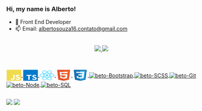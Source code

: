 ### Hi, my name is Alberto!

- 🔭 Front End Developer
- 📫 Email: albertosouza16.contato@gmail.com

##

 <div style="display: inline_block" align="center">
  <a href="https://github.com/Torbenn">
  <img height="180em" src="https://github-readme-stats.vercel.app/api?username=albertoaugusto&show_icons=true&theme=tokyonight&include_all_commits=true&count_private=true"/>
   
  <img height="180em" src="https://github-readme-stats.vercel.app/api/top-langs/?username=albertoaugusto&layout=compact&theme=tokyonight"/>
</div>
  
  ##
  
<div style="display: inline_block"><br>
   <img align="center" alt="beto-Js" height="30" width="40" src="https://raw.githubusercontent.com/devicons/devicon/master/icons/javascript/javascript-plain.svg">
   <img align="center" alt="beto-Ts" height="30" width="40" src="https://raw.githubusercontent.com/devicons/devicon/master/icons/typescript/typescript-plain.svg">
   <img align="center" alt="beto-React" height="30" width="40" src="https://raw.githubusercontent.com/devicons/devicon/master/icons/react/react-original.svg">
   <img align="center" alt="beto-HTML" height="30" width="40" src="https://raw.githubusercontent.com/devicons/devicon/master/icons/html5/html5-original.svg">
   <img align="center" alt="beto-CSS" height="30" width="40" src="https://raw.githubusercontent.com/devicons/devicon/master/icons/css3/css3-original.svg">
   <img align="center" alt="beto-Bootstrap" height="30" width="40" src="https://cdn.jsdelivr.net/gh/devicons/devicon/icons/bootstrap/bootstrap-plain.svg" />
   <img align="center" alt="beto-SCSS" height="30" width="40" src="https://cdn.jsdelivr.net/gh/devicons/devicon/icons/sass/sass-original.svg" />
   <img align="center" alt="beto-Git" height="30" width"40" src="https://cdn.jsdelivr.net/gh/devicons/devicon/icons/git/git-original.svg" />
   <img align="center" alt="beto-Node" height="30" width"40" src="https://cdn.jsdelivr.net/gh/devicons/devicon/icons/nodejs/nodejs-original.svg" />
   <img align="center" alt="beto-SQL" height="30" width"40" src="https://cdn.jsdelivr.net/gh/devicons/devicon/icons/mysql/mysql-original.svg" />

</div>
  
  ##
  
  <a href="https://www.linkedin.com/in/alberto-souza-b4a1451b5/" target="_blank"><img src="https://img.shields.io/badge/-LinkedIn-%230077B5?style=for-the-                badge&logo=linkedin&logoColor=white" target="_blank"></a> 
  <a href="https://contate.me/Alberto" target="_blank"><img src="https://img.shields.io/badge/WhatsApp-25D366?style=for-the-badge&logo=whatsapp&logoColor=white"         target="_blank"></img></a>
